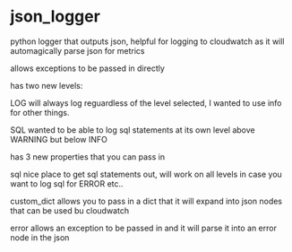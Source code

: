 # json_logger
python logger that outputs json, helpful for logging to cloudwatch as it will automagically parse json for metrics

allows exceptions to be passed in directly

has two new levels:

  LOG will always log reguardless of the level selected, I wanted to use info for other things.

  SQL wanted to be able to log sql statements at its own level above WARNING but below INFO

has 3 new properties that you can pass in

  sql nice place to get sql statements out, will work on all levels in case you want to log sql for ERROR etc..
  
  custom_dict allows you to pass in a dict that it will expand into json nodes that can be used bu cloudwatch
  
  error allows an exception to be passed in and it will parse it into an error node in the json
  
